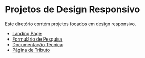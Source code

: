# Projetos de Design Responsivo

Este diretório contém projetos focados em design responsivo.

*   [Landing Page](./landing-page/)
*   [Formulário de Pesquisa](./survey-form/)
*   [Documentação Técnica](./technical-documentation/)
*   [Página de Tributo](./tribute-page/)